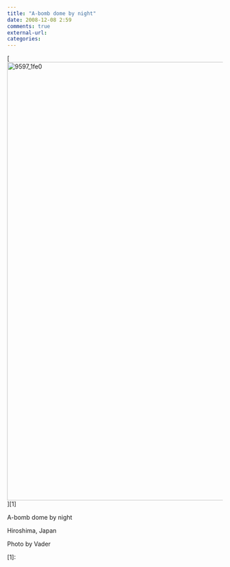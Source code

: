 ```yaml
---
title: "A-bomb dome by night"
date: 2008-12-08 2:59
comments: true
external-url:
categories:
---
```

[<img src="http://d.asset.soup.io/asset/0185/9597_1fe0.jpeg" width="685" height="1023" alt="9597_1fe0" />][1]

A-bomb dome by night  
  
Hiroshima, Japan  
  
Photo by Vader

  [1]:
